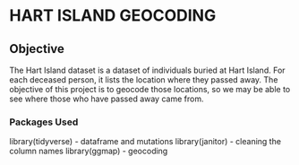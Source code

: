 # HART ISLAND GEOCODING

## Objective

The Hart Island dataset is a dataset of individuals buried at Hart Island. For each deceased person, it lists the location where they passed away. The objective of this project is to geocode those locations, so we may be able to see where those who have passed away came from.

### Packages Used

library(tidyverse) - dataframe and mutations
library(janitor) - cleaning the column names
library(ggmap) - geocoding
